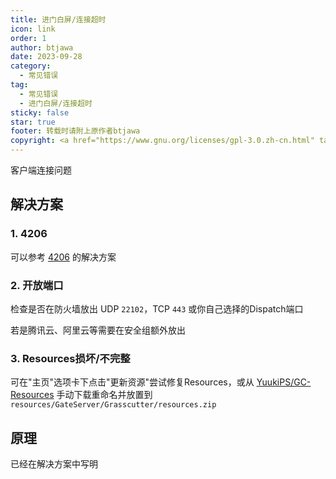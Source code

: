 ```yaml
---
title: 进门白屏/连接超时
icon: link
order: 1
author: btjawa
date: 2023-09-28
category:
  - 常见错误
tag:
  - 常见错误
  - 进门白屏/连接超时
sticky: false
star: true
footer: 转载时请附上原作者btjawa
copyright: <a href="https://www.gnu.org/licenses/gpl-3.0.zh-cn.html" target="_blank">GPL-3.0 协议</a>&nbsp;版权所有 © 2023 <a href="https://github.com/btjawa/BGP-docs" target="_blank">btjawa</a>
---
```


客户端连接问题
<!-- more -->

## 解决方案

### 1. 4206

可以参考 [4206](4206) 的解决方案

### 2. 开放端口

检查是否在防火墙放出 UDP `22102`，TCP `443` 或你自己选择的Dispatch端口

若是腾讯云、阿里云等需要在安全组额外放出

### 3. Resources损坏/不完整

可在"主页"选项卡下点击"更新资源"尝试修复Resources，或从 [YuukiPS/GC-Resources](https://gitlab.com/YuukiPS/GC-Resources) 手动下载重命名并放置到 `resources/GateServer/Grasscutter/resources.zip`

## 原理

已经在解决方案中写明